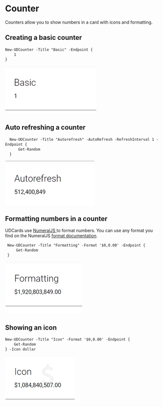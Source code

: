 # Counter

Counters allow you to show numbers in a card with icons and formatting. 

## Creating a basic counter

```text
New-UDCounter -Title "Basic" -Endpoint {
    1
}
```

![](../.gitbook/assets/image%20%2851%29.png)

## Auto refreshing a counter

```text
  New-UDCounter -Title "Autorefresh" -AutoRefresh -RefreshInterval 1 -Endpoint {
      Get-Random 
  }
```

![Autorefreshing counter](../.gitbook/assets/card.gif)

## Formatting numbers in a counter

UDCards use [NumeralJS ](http://numeraljs.com/)to format numbers. You can use any format you find on the NumeralJS [format documentation](http://numeraljs.com/#format).

```text
 New-UDCounter -Title "Formatting" -Format '$0,0.00' -Endpoint {
     Get-Random 
 }
```

![](../.gitbook/assets/image%20%2839%29.png)

## Showing an icon

```text
New-UDCounter -Title "Icon" -Format '$0,0.00' -Endpoint {
    Get-Random 
} -Icon dollar
```

![](../.gitbook/assets/image%20%2833%29.png)

